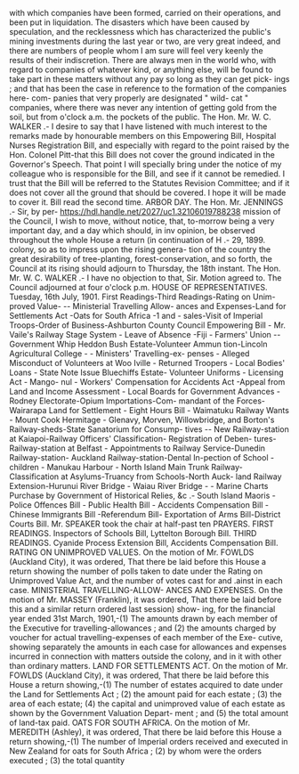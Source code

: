 with which companies have been formed, carried on their operations, and been put in liquidation. The disasters which have been caused by speculation, and the recklessness which has characterized the public's mining investments during the last year or two, are very great indeed, and there are numbers of people whom I am sure will feel very keenly the results of their indiscretion. There are always men in the world who, with regard to companies of whatever kind, or anything else, will be found to take part in these matters without any pay so long as they can get pick- ings ; and that has been the case in reference to the formation of the companies here- com- panies that very properly are designated " wild- cat " companies, where there was never any intention of getting gold from the soil, but from o'clock a.m. the pockets of the public. The Hon. Mr. W. C. WALKER .- I desire to say that I have listened with much interest to the remarks made by honourable members on this Empowering Bill, Hospital Nurses Registration Bill, and especially with regard to the point raised by the Hon. Colonel Pitt-that this Bill does not cover the ground indicated in the Governor's Speech. That point I will specially bring under the notice of my colleague who is responsible for the Bill, and see if it cannot be remedied. I trust that the Bill will be referred to the Statutes Revision Committee; and if it does not cover all the ground that should be covered. I hope it will be made to cover it. Bill read the second time. ARBOR DAY. The Hon. Mr. JENNINGS .- Sir, by per- https://hdl.handle.net/2027/uc1.32106019788238 mission of the Council, I wish to move, without notice, that, to-morrow being a very important day, and a day which should, in inv opinion, be observed throughout the whole House a return (in continuation of H .- 29, 1899. colony, so as to impress upon the rising genera- tion of the country the great desirability of tree-planting, forest-conservation, and so forth, the Council at its rising should adjourn to Thursday, the 18th instant. The Hon. Mr. W. C. WALKER .- I have no objection to that, Sir. Motion agreed to. The Council adjourned at four o'clock p.m. HOUSE OF REPRESENTATIVES. Tuesday, 16th July, 1901. First Readings-Third Readings-Rating on Unim- proved Value- -- Ministerial Travelling Allow- ances and Expenses-Land for Settlements Act -Oats for South Africa -1 and - sales-Visit of Imperial Troops-Order of Business-Ashburton County Council Empowering Bill - Mr. Vaile's Railway Stage System - Leave of Absence -Fiji - Farmers' Union -- Government Whip Heddon Bush Estate-Volunteer Ammun tion-Lincoln Agricultural College - - Ministers' Travelling-ex- penses - Alleged Misconduct of Volunteers at Woo Iville - Returned Troopers - Local Bodies' Loans - State Note Issue Bluechiffs Estate- Volunteer Uniforms - Licensing Act - Mango- nul - Workers' Compensation for Accidents Act -Appeal from Land and Income Assessment - Local Boards for Government Advances - Rodney Electorate-Opium Importations-Com- mandant of the Forces-Wairarapa Land for Settlement - Eight Hours Bill - Waimatuku Railway Wants - Mount Cook Hermitage - Glenavy, Morven, Willowbridge, and Borton's Railway-sheds-State Sanatorium for Consump- tives -- New Railway-station at Kaiapoi-Railway Officers' Classification- Registration of Deben- tures-Railway-station at Belfast - Appointments to Railway Service-Dunedin Railway-station- Auckland Railway-station-Dental In-pection of School - children - Manukau Harbour - North Island Main Trunk Railway-Classification at Asylums-Truancy from Schools-North Auck- land Railway Extension-Hurunui River Bridge - Waiau River Bridge - - Marine Charts Purchase by Government of Historical Relies, &c .- South Island Maoris - Police Offences Bill - Public Health Bill - Accidents Compensation Bill - Chinese Immigrants Bill -Referendum Bill- Exportation of Arms Bill-District Courts Bill. Mr. SPEAKER took the chair at half-past ten PRAYERS. FIRST READINGS. Inspectors of Schools Bill, Lyttelton Borough Bill. THIRD READINGS. Cyanide Process Extension Bill, Accidents Compensation Bill. RATING ON UNIMPROVED VALUES. On the motion of Mr. FOWLDS (Auckland City), it was ordered, That there be laid before this House a return showing the number of polls taken to date under the Rating on Unimproved Value Act, and the number of votes cast for and .ainst in each case. MINISTERIAL TRAVELLING-ALLOW- ANCES AND EXPENSES. On the motion of Mr. MASSEY (Franklin), it was ordered, That there be laid before this and a similar return ordered last session) show- ing, for the financial year ended 31st March, 1901,-(1) The amounts drawn by each member of the Executive for travelling-allowances ; and (2) the amounts charged by voucher for actual travelling-expenses of each member of the Exe- cutive, showing separately the amounts in each case for allowances and expenses incurred in connection with matters outside the colony, and in it with other than ordinary matters. LAND FOR SETTLEMENTS ACT. On the motion of Mr. FOWLDS (Auckland City), it was ordered, That there be laid before this House a return showing,-(1) The number of estates acquired to date under the Land for Settlements Act ; (2) the amount paid for each estate ; (3) the area of each estate; (4) the capital and unimproved value of each estate as shown by the Government Valuation Depart- ment ; and (5) the total amount of land-tax paid. OATS FOR SOUTH AFRICA. On the motion of Mr. MEREDITH (Ashley), it was ordered, That there be laid before this House a return showing,-(1) The number of Imperial orders received and executed in New Zealand for oats for South Africa ; (2) by whom were the orders executed ; (3) the total quantity 